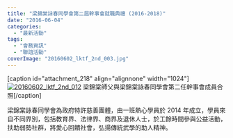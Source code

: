 ```yaml
---
title: "梁錦棠詠春同學會第二屆幹事會就職典禮 (2016-2018)"
date: "2016-06-04"
categories: 
  - "最新活動"
tags: 
  - "會務資訊"
  - "聯誼活動"
coverImage: "20160602_lktf_2nd_003.jpg"
---
```


\[caption id="attachment\_218" align="alignnone" width="1024"\][![20160602_lktf_2nd_012](images/20160602_lktf_2nd_012-1024x577.jpg)](http://13.229.250.225/wp-content/uploads/2016/06/20160602_lktf_2nd_012.jpg) 梁錦棠師父與梁錦棠詠春同學會第二任幹事會成員合照\[/caption\]

梁錦棠詠春同學會為政府特許慈善團體，由一班熱心學員於 2014 年成立，學員來自不同界別，包括教育界、法律界、商界及退休人士，於工餘時間參與公益活動，扶助弱勢社群，將愛心回饋社會，弘揚傳統武學的助人精神。
